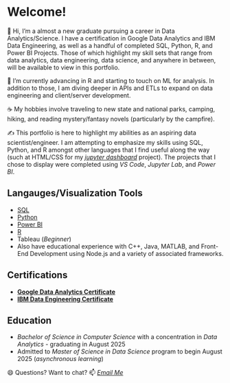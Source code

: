 # Welcome!

👋 Hi, I’m a almost a new graduate pursuing a career in Data Analytics/Science. I have a certification in Google Data Analytics and IBM Data Engineering, as well as a handful of completed SQL, Python, R, and Power BI Projects. Those of which highlight my skill sets that range from data analytics, data engineering, data science, and anywhere in between, will be available to view in this portfolio.

🌱 I’m currently advancing in R and starting to touch on ML for analysis. In addition to those, I am diving deeper in APIs and ETLs to expand on data engineering and client/server development.

☕ My hobbies involve traveling to new state and national parks, camping, hiking, and reading mystery/fantasy novels (particularly by the campfire).

✍️ This portfolio is here to highlight my abilities as an aspiring data scientist/engineer. I am attempting to emphasize my skills using SQL, Python, and R amongst other languages that I find useful along the way (such at HTML/CSS for my [*jupyter dashboard*](https://github.com/bdavidson16/Python/tree/main/CDC%3A%20COVID-19%20Dashboard) project). The projects that I chose to display were completed using *VS Code*, *Jupyter Lab*, and *Power BI*.

## Langauges/Visualization Tools

  - [SQL](https://github.com/bdavidson16/SQL/blob/main/README.md)
  - [Python](https://github.com/bdavidson16/Python/blob/main/README.md)
  - [Power BI](https://github.com/bdavidson16/Power-BI/blob/main/README.md)
  - [R](https://github.com/bdavidson16/R)
  - Tableau (*Beginner*)
  - Also have educational experience with C++, Java, MATLAB, and Front-End Development using Node.js and a variety of associated frameworks.

## Certifications

  - **[Google Data Analytics Certificate](https://github.com/user-attachments/files/19200487/Coursera.XMI1DZCNZCTY.pdf)**
  - **[IBM Data Engineering Certificate](https://github.com/user-attachments/files/20139593/IBM.DE.Cert.pdf)**

## Education
 
  - *Bachelor of Science in Computer Science* with a concentration in *Data Analytics* - graduating in August 2025
  - Admitted to *Master of Science in Data Science* program to begin August 2025 (*asynchronous learning*)


😄 Questions? Want to chat? 📫 *<a href="mailto:bailey.davidson@snhu.edu">Email Me</a>*

